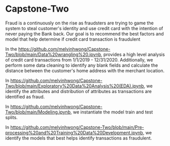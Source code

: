 # Capstone-Two

Fraud is a continuously on the rise as fraudsters are trying to game the system to steal customer's identity and use credit card with the intention of never paying the Bank back. Our goal is to recommend the best factors and model that help determine if credit card transaction is fraudulent

In the https://github.com/melvinhwong/Capstone-Two/blob/main/Data%20wrangling%20.ipynb, provides a high level analysis of credit card transactions from 1/1/2019 - 12/31/2020. Additionally, we perform some data cleaning to identify any blank fields and calculate the distance between the customer's home address with the merchant location. 

In https://github.com/melvinhwong/Capstone-Two/blob/main/Exploratory%20Data%20Analysis%20(EDA).ipynb, we identify the attributes and distribution of attributes as transactions are identified as fraud. 

In https://github.com/melvinhwong/Capstone-Two/blob/main/Modeling.ipynb, we instantiate the model train and test splits. 

In https://github.com/melvinhwong/Capstone-Two/blob/main/Pre-processing%20and%20Training%20Data%20Development.ipynb, we identify the models that best helps identify transactions as fraudulent. 